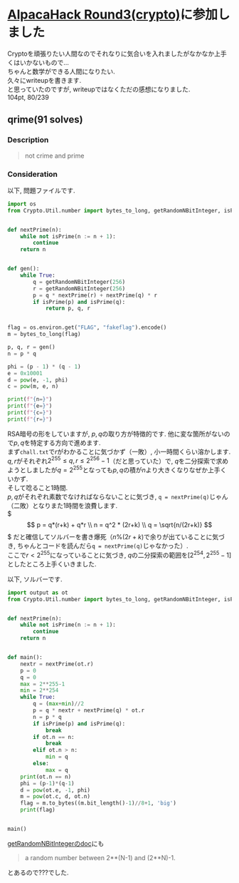 # [AlpacaHack Round3(crypto)](https://alpacahack.com/ctfs/round-3)に参加しました

Cryptoを頑張りたい人間なのでそれなりに気合いを入れましたがなかなか上手くはいかないもので...  
ちゃんと数学ができる人間になりたい.  
久々にwriteupを書きます.  
と思っていたのですが, writeupではなくただの感想になりました.  
104pt, 80/239

## qrime(91 solves)

### Description
> not crime and prime

### Consideration
以下, 問題ファイルです.
```python:chall.py
import os
from Crypto.Util.number import bytes_to_long, getRandomNBitInteger, isPrime


def nextPrime(n):
    while not isPrime(n := n + 1):
        continue
    return n


def gen():
    while True:
        q = getRandomNBitInteger(256)
        r = getRandomNBitInteger(256)
        p = q * nextPrime(r) + nextPrime(q) * r
        if isPrime(p) and isPrime(q):
            return p, q, r


flag = os.environ.get("FLAG", "fakeflag").encode()
m = bytes_to_long(flag)

p, q, r = gen()
n = p * q

phi = (p - 1) * (q - 1)
e = 0x10001
d = pow(e, -1, phi)
c = pow(m, e, n)

print(f"{n=}")
print(f"{e=}")
print(f"{c=}")
print(f"{r=}")
```
RSA暗号の形をしていますが, $p, q$の取り方が特徴的です. 他に変な箇所がないので$p, q$を特定する方向で進めます.  
まず`chall.txt`で$r$がわかることに気づかず（一敗）, 小一時間くらい溶かします.  
$q, r$がそれぞれ$2^{255} \le q, r \le 2^{256}-1$（だと思っていた）で, $q$を二分探索で求めようとしましたが$q = 2^{255}$となっても$p, q$の積が$n$より大きくなりなぜか上手くいかず.  
そして唸ること1時間.  
$p, q$がそれぞれ素数でなければならないことに気づき, `q = nextPrime(q)`じゃん（二敗）となりまた1時間を浪費します.  
$$$
p = q*(r+k) + q*r \\
n = q^2 * (2r+k) \\
q = \sqrt{n/(2r+k)}
$$$
だと確信してソルバーを書き爆死（$n\%(2r+k)$で余りが出ていることに気づき, ちゃんとコードを読んだら`q = nextPrime(q)`じゃなかった）.  
ここで$r < 2^{255}$になっていることに気づき, $q$の二分探索の範囲を$[2^{254}, 2^{255}-1]$としたところ上手くいきました. 

以下, ソルバーです.
```python:solve.py
import output as ot
from Crypto.Util.number import bytes_to_long, getRandomNBitInteger, isPrime


def nextPrime(n):
    while not isPrime(n := n + 1):
        continue
    return n


def main():
    nextr = nextPrime(ot.r)
    p = 0
    q = 0
    max = 2**255-1
    min = 2**254
    while True:
        q = (max+min)//2
        p = q * nextr + nextPrime(q) * ot.r
        n = p * q
        if isPrime(p) and isPrime(q):
            break
        if ot.n == n:
            break
        elif ot.n > n:
            min = q
        else:
            max = q
    print(ot.n == n)
    phi = (p-1)*(q-1)
    d = pow(ot.e, -1, phi)
    m = pow(ot.c, d, ot.n)
    flag = m.to_bytes((m.bit_length()-1)//8+1, 'big')
    print(flag)


main()
```
[getRandomNBitIntegerのdoc](https://pythonhosted.org/pycrypto/Crypto.Util.number-module.html#getRandomNBitInteger)にも
> a random number between 2**(N-1) and (2**N)-1.

とあるので???でした.
